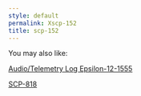 ```yaml
---
style: default
permalink: Xscp-152
title: scp-152
---
```

You may also like:

[Audio/Telemetry Log Epsilon-12-1555](http://scp-wiki.net/transcript-epsilon-12-1555)

[SCP-818](http://scp-wiki.net/scp-818)
